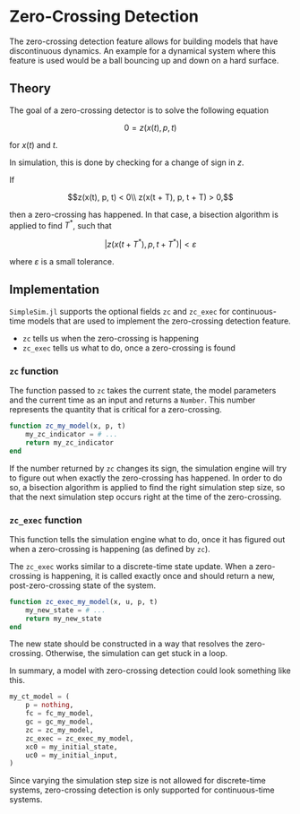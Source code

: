# Zero-Crossing Detection

The zero-crossing detection feature allows for building models that have discontinuous dynamics. An example for a dynamical system where this feature is used would be a ball bouncing up and down on a hard surface.

## Theory

The goal of a zero-crossing detector is to solve the following equation

```math
0 = z(x(t), p, t)
```
for $x(t)$ and $t$.

In simulation, this is done by checking for a change of sign in $z$.

If
```math
z(x(t), p, t) < 0\\
z(x(t + T), p, t + T) > 0,
```
then a zero-crossing has happened. In that case, a bisection algorithm is applied to find $T^*$, such that
```math
\lvert z(x(t + T^*), p, t + T^*)\rvert < \varepsilon
```
where $\varepsilon$ is a small tolerance.

## Implementation

`SimpleSim.jl` supports the optional fields `zc` and `zc_exec` for continuous-time models that are used to implement the zero-crossing detection feature.

* `zc` tells us when the zero-crossing is happening
* `zc_exec` tells us what to do, once a zero-crossing is found

### `zc` function

The function passed to `zc` takes the current state, the model parameters and the current time as an input and returns a `Number`. This number represents the quantity that is critical for a zero-crossing.

```julia
function zc_my_model(x, p, t)
    my_zc_indicator = # ...
    return my_zc_indicator
end
```

If the number returned by `zc` changes its sign, the simulation engine will try to figure out when exactly the zero-crossing has happened.
In order to do so, a bisection algorithm is applied to find the right simulation step size, so that the next simulation step occurs right at the time of the zero-crossing.

### `zc_exec` function

This function tells the simulation engine what to do, once it has figured out when a zero-crossing is happening (as defined by `zc`).

The `zc_exec` works similar to a discrete-time state update. When a zero-crossing is happening, it is called exactly once and should return a new, post-zero-crossing state of the system.

```julia
function zc_exec_my_model(x, u, p, t)
    my_new_state = # ...
    return my_new_state
end
```

The new state should be constructed in a way that resolves the zero-crossing. Otherwise, the simulation can get stuck in a loop.

In summary, a model with zero-crossing detection could look something like this.

```julia
my_ct_model = (
    p = nothing,
    fc = fc_my_model,
    gc = gc_my_model,
    zc = zc_my_model,
    zc_exec = zc_exec_my_model,
    xc0 = my_initial_state,
    uc0 = my_initial_input,
)
```

Since varying the simulation step size is not allowed for discrete-time systems,
zero-crossing detection is only supported for continuous-time systems.
